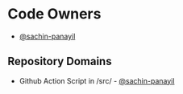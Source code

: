 # Code Owners

<!-- TODO: Who are the points of contact in your project who are responsible/accountable for the project? This can often be an engineering or design manager or leader, who may or may not be the primary maintainers of the project. List them by GitHub Username-->

- [@sachin-panayil](https://github.com/sachin-panayil)

## Repository Domains

 <!--
The Repo Domains section of your CODEOWNERS.md file helps manage code review responsibilities efficiently. Each domain represents a different aspect of the repository, such as documentation, frontend, backend, DevOps, testing, etc. In this section, list each domain and assign the appropriate GitHub usernames or teams responsible for that domain. This ensures that pull requests (PRs) are reviewed by the right experts, maintaining high code quality and relevance.
For example:
/docs/ @doc-team @johnsmith @janedoe
/frontend/ @frontend-team @alice @bob
/backend/ @backend-team @charlie @dana
Furthermore, GitHub teams are a good feature for managing groups of contributors who need to be notified about specific domains within a repository. By creating and using GitHub teams, you can allow contributors to ping multiple relevant experts simultaneously.
To set up GitHub teams:
- Navigate to your organization's settings and select 'Teams'.
- Create a new team for each domain, such as @frontend-team, @backend-team, or @doc-team.
- Add the relevant members to each team. Ensure that the team includes all the individuals who should be notified about PRs in their domain.
- When filling out the Repo Domains section in your CODEOWNERS.md file, use the team handles instead of or alongside individual usernames. This way, when a contributor opens a PR affecting a specific domain, they can simply tag the team, and every member of that team will be notified.
-->

- Github Action Script in /src/ - [@sachin-panayil](https://github.com/sachin-panayil)
